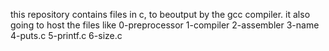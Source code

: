 this repository contains files in c, to beoutput by the gcc compiler.
it also going to host the files like 0-preprocessor
1-compiler
2-assembler
3-name
4-puts.c
5-printf.c
6-size.c
